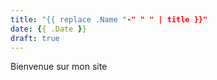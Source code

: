 ```yaml
---
title: "{{ replace .Name "-" " " | title }}"
date: {{ .Date }}
draft: true
---
```


Bienvenue sur mon site
